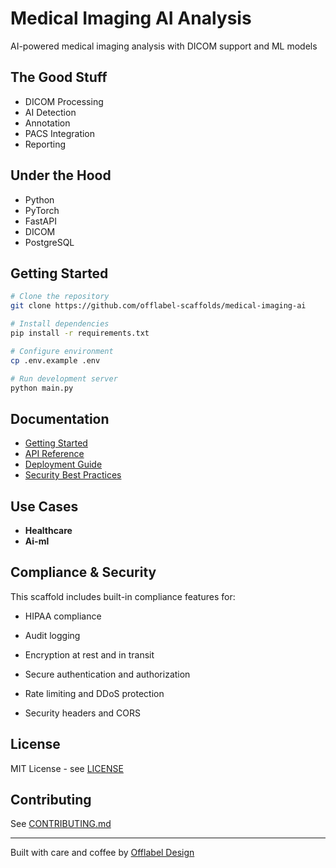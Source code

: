 # Medical Imaging AI Analysis

AI-powered medical imaging analysis with DICOM support and ML models

## The Good Stuff

- DICOM Processing
- AI Detection
- Annotation
- PACS Integration
- Reporting

## Under the Hood

- Python
- PyTorch
- FastAPI
- DICOM
- PostgreSQL

## Getting Started

```bash
# Clone the repository
git clone https://github.com/offlabel-scaffolds/medical-imaging-ai

# Install dependencies
pip install -r requirements.txt

# Configure environment
cp .env.example .env

# Run development server
python main.py
```

## Documentation

- [Getting Started](./docs/getting-started.md)
- [API Reference](./docs/api-reference.md)
- [Deployment Guide](./docs/deployment.md)
- [Security Best Practices](./docs/security.md)

## Use Cases

- **Healthcare**
- **Ai-ml**

## Compliance & Security

This scaffold includes built-in compliance features for:
- HIPAA compliance
- Audit logging
- Encryption at rest and in transit

- Secure authentication and authorization
- Rate limiting and DDoS protection
- Security headers and CORS

## License

MIT License - see [LICENSE](./LICENSE)

## Contributing

See [CONTRIBUTING.md](./CONTRIBUTING.md)

---

Built with care and coffee by [Offlabel Design](https://offlabel.design)
